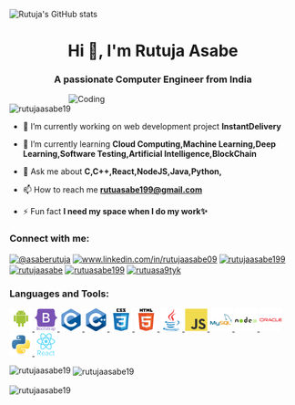 ![Rutuja's GitHub stats](https://github-readme-stats.vercel.app/api?username=Rutujaasabe19&show_icons=true&theme=radical)
<h1 align="center">Hi 👋, I'm Rutuja Asabe</h1>
<h3 align="center">A passionate Computer Engineer from India</h3>
<img align="right" alt="Coding" width="400" src="https://images.app.goo.gl/p7hCo9TVfE6jEJV3A">
<p align="left"> <img src="https://komarev.com/ghpvc/?username=rutujaasabe19&label=Profile%20views&color=0e75b6&style=flat" alt="rutujaasabe19" /> </p>

- 🔭 I’m currently working on web development project **InstantDelivery**

- 🌱 I’m currently learning **Cloud Computing,Machine Learning,Deep Learning,Software Testing,Artificial Intelligence,BlockChain**

- 💬 Ask me about **C,C++,React,NodeJS,Java,Python,**

- 📫 How to reach me **rutuasabe199@gmail.com**

- ⚡ Fun fact **I need my space when I do my work✨️**

<h3 align="left">Connect with me:</h3>
<p align="left">
<a href="https://twitter.com/@asaberutuja" target="blank"><img align="center" src="https://raw.githubusercontent.com/rahuldkjain/github-profile-readme-generator/master/src/images/icons/Social/twitter.svg" alt="@asaberutuja" height="30" width="40" /></a>
<a href="https://linkedin.com/in/www.linkedin.com/in/rutujaasabe09" target="blank"><img align="center" src="https://raw.githubusercontent.com/rahuldkjain/github-profile-readme-generator/master/src/images/icons/Social/linked-in-alt.svg" alt="www.linkedin.com/in/rutujaasabe09" height="30" width="40" /></a>
<a href="https://stackoverflow.com/users/rutujaasabe199" target="blank"><img align="center" src="https://raw.githubusercontent.com/rahuldkjain/github-profile-readme-generator/master/src/images/icons/Social/stack-overflow.svg" alt="rutujaasabe199" height="30" width="40" /></a>
<a href="https://instagram.com/rutujaasabe" target="blank"><img align="center" src="https://raw.githubusercontent.com/rahuldkjain/github-profile-readme-generator/master/src/images/icons/Social/instagram.svg" alt="rutujaasabe" height="30" width="40" /></a>
<a href="https://www.hackerrank.com/rutuasabe199" target="blank"><img align="center" src="https://raw.githubusercontent.com/rahuldkjain/github-profile-readme-generator/master/src/images/icons/Social/hackerrank.svg" alt="rutuasabe199" height="30" width="40" /></a>
<a href="https://auth.geeksforgeeks.org/user/rutuasa9tyk" target="blank"><img align="center" src="https://raw.githubusercontent.com/rahuldkjain/github-profile-readme-generator/master/src/images/icons/Social/geeks-for-geeks.svg" alt="rutuasa9tyk" height="30" width="40" /></a>
</p>

<h3 align="left">Languages and Tools:</h3>
<p align="left"> <a href="https://developer.android.com" target="_blank" rel="noreferrer"> <img src="https://raw.githubusercontent.com/devicons/devicon/master/icons/android/android-original-wordmark.svg" alt="android" width="40" height="40"/> </a> <a href="https://getbootstrap.com" target="_blank" rel="noreferrer"> <img src="https://raw.githubusercontent.com/devicons/devicon/master/icons/bootstrap/bootstrap-plain-wordmark.svg" alt="bootstrap" width="40" height="40"/> </a> <a href="https://www.cprogramming.com/" target="_blank" rel="noreferrer"> <img src="https://raw.githubusercontent.com/devicons/devicon/master/icons/c/c-original.svg" alt="c" width="40" height="40"/> </a> <a href="https://www.w3schools.com/cpp/" target="_blank" rel="noreferrer"> <img src="https://raw.githubusercontent.com/devicons/devicon/master/icons/cplusplus/cplusplus-original.svg" alt="cplusplus" width="40" height="40"/> </a> <a href="https://www.w3schools.com/css/" target="_blank" rel="noreferrer"> <img src="https://raw.githubusercontent.com/devicons/devicon/master/icons/css3/css3-original-wordmark.svg" alt="css3" width="40" height="40"/> </a> <a href="https://www.w3.org/html/" target="_blank" rel="noreferrer"> <img src="https://raw.githubusercontent.com/devicons/devicon/master/icons/html5/html5-original-wordmark.svg" alt="html5" width="40" height="40"/> </a> <a href="https://www.java.com" target="_blank" rel="noreferrer"> <img src="https://raw.githubusercontent.com/devicons/devicon/master/icons/java/java-original.svg" alt="java" width="40" height="40"/> </a> <a href="https://developer.mozilla.org/en-US/docs/Web/JavaScript" target="_blank" rel="noreferrer"> <img src="https://raw.githubusercontent.com/devicons/devicon/master/icons/javascript/javascript-original.svg" alt="javascript" width="40" height="40"/> </a> <a href="https://www.mysql.com/" target="_blank" rel="noreferrer"> <img src="https://raw.githubusercontent.com/devicons/devicon/master/icons/mysql/mysql-original-wordmark.svg" alt="mysql" width="40" height="40"/> </a> <a href="https://nodejs.org" target="_blank" rel="noreferrer"> <img src="https://raw.githubusercontent.com/devicons/devicon/master/icons/nodejs/nodejs-original-wordmark.svg" alt="nodejs" width="40" height="40"/> </a> <a href="https://www.oracle.com/" target="_blank" rel="noreferrer"> <img src="https://raw.githubusercontent.com/devicons/devicon/master/icons/oracle/oracle-original.svg" alt="oracle" width="40" height="40"/> </a> <a href="https://www.python.org" target="_blank" rel="noreferrer"> <img src="https://raw.githubusercontent.com/devicons/devicon/master/icons/python/python-original.svg" alt="python" width="40" height="40"/> </a> <a href="https://reactjs.org/" target="_blank" rel="noreferrer"> <img src="https://raw.githubusercontent.com/devicons/devicon/master/icons/react/react-original-wordmark.svg" alt="react" width="40" height="40"/> </a> </p>

<p><img align="left" src="https://github-readme-stats.vercel.app/api/top-langs?username=rutujaasabe19&show_icons=true&locale=en&layout=compact" alt="rutujaasabe19" /></p>

<p>&nbsp;<img align="center" src="https://github-readme-stats.vercel.app/api?username=rutujaasabe19&show_icons=true&locale=en" alt="rutujaasabe19" /></p>

<p><img align="center" src="https://github-readme-streak-stats.herokuapp.com/?user=rutujaasabe19&" alt="rutujaasabe19" /></p>
